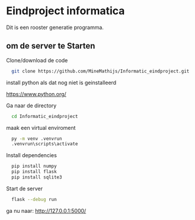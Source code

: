 
# Eindproject informatica
Dit is een rooster generatie programma.



## om de server te Starten

Clone/download de code

```bash
  git clone https://github.com/MineMathijs/Informatic_eindproject.git
```

install python als dat nog niet is geinstalleerd

  https://www.python.org/


Ga naar de directory

```bash
  cd Informatic_eindproject
```

maak een virtual enviroment

```bash
  py -m venv .venvrun
  .venvrun\scripts\activate
```

Install dependencies

```bash
  pip install numpy
  pip install flask
  pip install sqlite3
```

Start de server

```bash
  flask --debug run
```

ga nu naar: http://127.0.0.1:5000/

